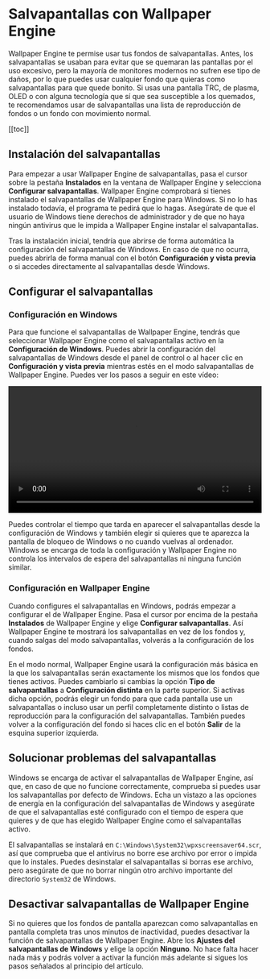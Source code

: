 # Salvapantallas con Wallpaper Engine

Wallpaper Engine te permise usar tus fondos de salvapantallas. Antes, los salvapantallas se usaban para evitar que se quemaran las pantallas por el uso excesivo, pero la mayoría de monitores modernos no sufren ese tipo de daños, por lo que puedes usar cualquier fondo que quieras como salvapantallas para que quede bonito. Si usas una pantalla TRC, de plasma, OLED o con alguna tecnología que sí que sea susceptible a los quemados, te recomendamos usar de salvapantallas una lista de reproducción de fondos o un fondo con movimiento normal.

[[toc]]

## Instalación del salvapantallas

Para empezar a usar Wallpaper Engine de salvapantallas, pasa el cursor sobre la pestaña **Instalados** en la ventana de Wallpaper Engine y selecciona **Configurar salvapantallas**. Wallpaper Engine comprobará si tienes instalado el salvapantallas de Wallpaper Engine para Windows. Si no lo has instalado todavía, el programa te pedirá que lo hagas. Asegúrate de que el usuario de Windows tiene derechos de administrador y de que no haya ningún antivirus que le impida a Wallpaper Engine instalar el salvapantallas.

Tras la instalación inicial, tendría que abrirse de forma automática la configuración del salvapantallas de Windows. En caso de que no ocurra, puedes abrirla de forma manual con el botón **Configuración y vista previa** o si accedes directamente al salvapantallas desde Windows.

## Configurar el salvapantallas

### Configuración en Windows

Para que funcione el salvapantallas de Wallpaper Engine, tendrás que seleccionar Wallpaper Engine como el salvapantallas activo en la **Configuración de Windows**. Puedes abrir la configuración del salvapantallas de Windows desde el panel de control o al hacer clic en **Configuración y vista previa** mientras estés en el modo salvapantallas de Wallpaper Engine. Puedes ver los pasos a seguir en este vídeo:

<video width="100%" controls autoplay loop>
  <source src="/videos/screensaver_setup.mp4" type="video/mp4">
  Tu navegador no admite la etiqueta de vídeo.
</video>

Puedes controlar el tiempo que tarda en aparecer el salvapantallas desde la configuración de Windows y también elegir si quieres que te aparezca la pantalla de bloqueo de Windows o no cuando vuelvas al ordenador. Windows se encarga de toda la configuración y Wallpaper Engine no controla los intervalos de espera del salvapantallas ni ninguna función similar.

### Configuración en Wallpaper Engine

Cuando configures el salvapantallas en Windows, podrás empezar a configurar el de Wallpaper Engine. Pasa el cursor por encima de la pestaña **Instalados** de Wallpaper Engine y elige **Configurar salvapantallas**. Así Wallpaper Engine te mostrará los salvapantallas en vez de los fondos y, cuando salgas del modo salvapantallas, volverás a la configuración de los fondos.

En el modo normal, Wallpaper Engine usará la configuración más básica en la que los salvapantallas serán exactamente los mismos que los fondos que tienes activos. Puedes cambiarlo si cambias la opción **Tipo de salvapantallas** a **Configuración distinta** en la parte superior. Si activas dicha opción, podrás elegir un fondo para que cada pantalla use un salvapantallas o incluso usar un perfil completamente distinto o listas de reproducción para la configuración del salvapantallas. También puedes volver a la configuración del fondo si haces clic en el botón **Salir** de la esquina superior izquierda.

## Solucionar problemas del salvapantallas

Windows se encarga de activar el salvapantallas de Wallpaper Engine, así que, en caso de que no funcione correctamente, comprueba si puedes usar los salvapantallas por defecto de Windows. Echa un vistazo a las opciones de energía en la configuración del salvapantallas de Windows y asegúrate de que el salvapantallas esté configurado con el tiempo de espera que quieres y de que has elegido Wallpaper Engine como el salvapantallas activo.

El salvapantallas se instalará en `C:\Windows\System32\wpxscreensaver64.scr`, así que comprueba que el antivirus no borre ese archivo por error o impida que lo instales. Puedes desinstalar el salvapantallas si borras ese archivo, pero asegúrate de que no borrar ningún otro archivo importante del directorio `System32` de Windows.

## Desactivar salvapantallas de Wallpaper Engine

Si no quieres que los fondos de pantalla aparezcan como salvapantallas en pantalla completa tras unos minutos de inactividad, puedes desactivar la función de salvapantallas de Wallpaper Engine. Abre los **Ajustes del salvapantallas de Windows** y elige la opción **Ninguno**. No hace falta hacer nada más y podrás volver a activar la función más adelante si sigues los pasos señalados al principio del artículo.